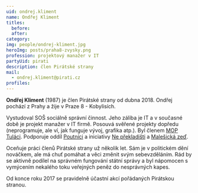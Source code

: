 ```yaml
---
uid: ondrej.kliment
name: Ondřej Kliment
titles:
  before:
  after: 
category:
img: people/ondrej-kliment.jpg
heroImg: posts/praha8-zvysky.png
profession: projektový manažer v IT
partyUid: pirati
description: člen Pirátské strany
mail:
  - ondrej.kliment@pirati.cz
profiles:
---
```


**Ondřej Kliment** (1987) je člen Pirátské strany od dubna 2018. Ondřej pochází z Prahy a žije v Praze 8 - Kobylisích.

Vystudoval SOŠ sociálně správní činnost. Jeho záliba je IT a v současné době je projekt manažer v IT firmě. Posouvá svěřené projekty dopředu (neprogramuje, ale ví, jak funguje vývoj, grafika atp.). Byl členem [MOP Tuláci](http://www.tulaci.eu). Podporuje oddíl [Poutníci](https://oddilpoutnici.cz/) a iniciativy [Ne překladišti](https://www.neprekladisti.cz/) a [Malešická zeď](http://malesickazed.cz/).

Oceňuje práci členů Pirátské strany už několik let. Sám je v politickém dění nováčkem, ale má chuť pomáhat a věci změnit svým sebevzděláním. Rád by se aktivně podílel na správném fungování státní správy a byl nápomocen s vymýcením nekalého toku veřejných peněz do nesprávných kapes.

Od konce roku 2017 se pravidelně účastní akcí pořádaných Pirátskou stranou.
